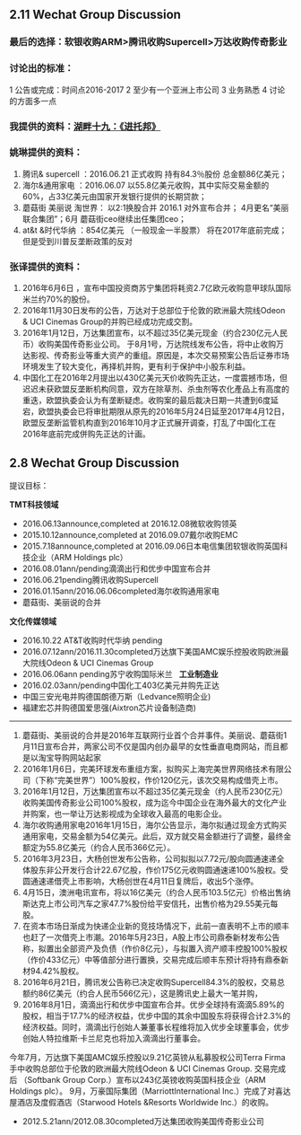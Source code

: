 ## 2.11 Wechat Group Discussion  
### 最后的选择：软银收购ARM>腾讯收购Supercell>万达收购传奇影业
### 讨论出的标准：
1 公告或完成：时间点2016-2017 2 至少有一个亚洲上市公司  3 业务熟悉 4 讨论的方面多一点
### 我提供的资料：[湖畔十九：《进托邦》](https://mp.weixin.qq.com/s?__biz=MjM5MzEyOTA0OQ==&mid=2654045313&idx=1&sn=f4d35e7895f9bcbfb6bdb16d1be9b53c&chksm=bd5e93b78a291aa1ff36cefbfa4cfc7c63b3b00100833b011f9fb374914a90847f41b148c994&mpshare=1&scene=1&srcid=02115JeVYtZEWbarU1KhyDUJ&key=f6fc65d37e8c200783b242eb0af2de1dbd3a89c589eae0613a8bcac8beccdfdec3f3b9d41528d75b6a7fc1eed5b5391ea0f2156502088aa0532a1b5e1c1a5b9c8e5aefc73164853663a878af4c3278c9&ascene=0&uin=MTkwMDE1Mjc2MA%3D%3D&devicetype=iMac+MacBookPro12%2C1+OSX+OSX+10.11.6+build(15G1212)&version=12010310&nettype=WIFI&fontScale=100&pass_ticket=udKdgrrtaq8zTaEMLAuNCoDj4UnvvppquPHD8SIW9WtyxWbLbvd7RaKEolQA%2BeG4)
### 姚琳提供的资料：
1. 腾讯& supercell ：2016.06.21 正式收购 持有84.3％股份 总金额86亿美元； 
2. 海尔&通用家电 ：2016.06.07 以55.8亿美元收购，其中实际交易金额的60%，占33亿美元由国家开发银行提供的长期贷款； 
3. 蘑菇街 美丽说 淘世界： 以2:1换股合并 2016.1 对外宣布合并； 4月更名“美丽联合集团”；6月 蘑菇街ceo继续出任集团ceo； 
4. at&t &时代华纳 ：854亿美元 （一般现金一半股票） 将在2017年底前完成；但是受到川普反垄断政策的反对
### 张译提供的资料：
1. 2016年6月6日 ，宣布中国投资商苏宁集团将耗资2.7亿欧元收购意甲球队国际米兰约70%的股份。
2. 2016年11月30日发布的公告，万达对于总部位于伦敦的欧洲最大院线Odeon & UCI Cinemas Group的并购已经成功完成交割。
3. 2016年1月12日，万达集团宣布，以不超过35亿美元现金（约合230亿元人民币）收购美国传奇影业公司。 
于8月1号，万达院线发布公告，将中止收购万达影视、传奇影业等重大资产的重组。原因是，本次交易预案公告后证券市场环境发生了较大变化，再择机并购，更有利于保护中小股东利益。
4. 中国化工在2016年2月提出以430亿美元天价收购先正达，一度震撼市场，但迟迟未获欧盟反垄断机构同意，双方在除草剂、杀虫剂等农化產品上有高度的重迭，欧盟执委会认为有垄断疑虑。收购案的最后裁决日期一共遭到6度延宕，欧盟执委会已将审批期限从原先的2016年5月24日延至2017年4月12日，欧盟反垄断监管机构直到2016年10月才正式展开调查，打乱了中国化工在2016年底前完成併购先正达的计画。
## 2.8  Wechat Group Discussion
提议目标：  

**TMT科技领域**
- 2016.06.13announce,completed at 2016.12.08微软收购领英
- 2015.10.12announce,completed at 2016.09.07戴尔收购EMC
- 2015.7.18announce,completed at 2016.09.06日本电信集团软银收购英国科技企业（ARM Holdings plc）
- 2016.08.01ann/pending滴滴出行和优步中国宣布合并
- 2016.06.21pending腾讯收购Supercell
- 2016.01.15ann/2016.06.06completed海尔收购通用家电
- 蘑菇街、美丽说的合并 

**文化传媒领域**
- 2016.10.22 AT&T收购时代华纳 pending
- 2016.07.12ann/2016.11.30completed万达旗下美国AMC娱乐控股收购欧洲最大院线Odeon & UCI Cinemas Group
- 2016.06.06ann pending苏宁收购国际米兰
 
**工业制造业**
- 2016.02.03ann/pending中国化工403亿美元并购先正达  
- 中国三安光电并购德国朗德万斯（Ledvance照明企业)
- 福建宏芯并购德国爱思强(Aixtron芯片设备制造商)

---

1. 蘑菇街、美丽说的合并是2016年互联网行业首个合并事件。美丽说、蘑菇街1月11日宣布合并，两家公司不仅是国内创办最早的女性垂直电商网站，而且都是以淘宝导购网站起家
2. 2016年1月6日，完美环球发布重组方案，拟购买上海完美世界网络技术有限公司（下称“完美世界”）100%股权，作价120亿元，该次交易构成借壳上市。
3. 2016年1月12日，万达集团宣布以不超过35亿美元现金（约人民币230亿元）收购美国传奇影业公司100%股权，成为迄今中国企业在海外最大的文化产业并购案，也一举让万达影视成为全球收入最高的电影企业。
4. 海尔收购通用家电2016年1月15日，海尔公告显示，海尔拟通过现金方式购买通用家电，交易金额为54亿美元。此后，双方就交易金额进行了调整，最终金额定为55.8亿美元（约合人民币366亿元）。
5. 2016年3月23日，大杨创世发布公告称，公司拟拟以7.72元/股向圆通速递全体股东非公开发行合计22.67亿股，作价175亿元收购圆通速递100%股权。受圆通速递借壳上市影响，大杨创世在4月11日复牌后，收出5个涨停。
6. 4月15日，澳洲电讯宣布，将以16亿美元（约合人民币103.5亿元）价格出售纳斯达克上市公司汽车之家47.7%股份给平安信托，出售价格为29.55美元每股。
7. 在资本市场日渐成为快递企业新的竞技场情况下，此前一直表明不上市的顺丰也赶了一次借壳上市潮。2016年5月23日，A股上市公司鼎泰新材发布公告称，拟置出全部资产及负债（作价8亿元），与拟置入资产顺丰控股100%股权（作价433亿元）中等值部分进行置换，交易完成后顺丰东预计将持有鼎泰新材94.42%股权。
8. 2016年6月21日，腾讯发公告称已决定收购Supercell84.3%的股权，交易总额约86亿美元（约合人民币566亿元），这是腾讯史上最大一笔并购，
9. 2016年8月1日，滴滴出行和优步中国宣布合并。优步全球持有滴滴5.89%的股权，相当于17.7%的经济权益，优步中国的其余中国股东将获得合计2.3%的经济权益。同时，滴滴出行创始人兼董事长程维将加入优步全球董事会，优步创始人特拉维斯·卡兰尼克也将加入滴滴出行董事会。

今年7月，万达旗下美国AMC娱乐控股以9.21亿英镑从私募股权公司Terra Firma手中收购总部位于伦敦的欧洲最大院线Odeon & UCI Cinemas Group. 交易完成后
（Softbank Group Corp.）宣布以243亿英镑收购英国科技企业（ARM Holdings plc）。
9月，万豪国际集团（MarriottInternational Inc.）完成了对喜达屋酒店及度假酒店（Starwood Hotels &Resorts Worldwide Inc.）的收购。
- 2012.5.21ann/2012.08.30completed万达集团收购美国传奇影业公司 
